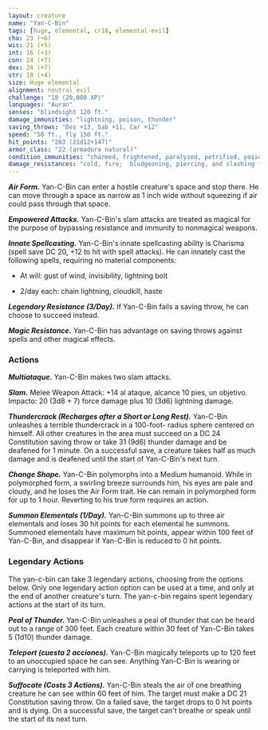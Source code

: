 ```yaml
---
layout: creature
name: "Yan-C-Bin"
tags: [huge, elemental, cr18, elemental-evil]
cha: 23 (+6)
wis: 21 (+5)
int: 16 (+3)
con: 24 (+7)
dex: 24 (+7)
str: 18 (+4)
size: Huge elemental
alignment: neutral evil
challenge: "18 (20,000 XP)"
languages: "Auran"
senses: "blindsight 120 ft."
damage_immunities: "lightning, poison, thunder"
saving_throws: "Des +13, Sab +11, Car +12"
speed: "50 ft., fly 150 ft."
hit_points: "283 (21d12+147)"
armor_class: "22 (armadura natural)"
condition_immunities: "charmed, frightened, paralyzed, petrified, poisoned, prone, restrained"
damage_resistances: "cold, fire;  bludgeoning, piercing, and slashing from nonmagical weapons"
---
```


***Air Form.*** Yan-C-Bin can enter a hostile creature's space and stop there. He can move through a space as narrow as 1 inch wide without squeezing if air could pass through that space.

***Empowered Attacks.*** Yan-C-Bin's slam attacks are treated as magical for the purpose of bypassing resistance and immunity to nonmagical weapons.

***Innate Spellcasting.*** Yan-C-Bin's innate spellcasting ability is Charisma (spell save DC 20, +12 to hit with spell attacks). He can innately cast the following spells, requiring no material components:

* At will: gust of wind, invisibility, lightning bolt

* 2/day each: chain lightning, cloudkill, haste

***Legendary Resistance (3/Day).*** If Yan-C-Bin fails a saving throw, he can choose to succeed instead.

***Magic Resistance.*** Yan-C-Bin has advantage on saving throws against spells and other magical effects.

### Actions

***Multiataque.*** Yan-C-Bin makes two slam attacks.

***Slam.*** Melee Weapon Attack: +14 al ataque, alcance 10 pies, un objetivo. Impacto: 20 (3d8 + 7) force damage plus 10 (3d6) lightning damage.

***Thundercrack (Recharges after a Short or Long Rest).*** Yan-C-Bin unleashes a terrible thundercrack in a 100-foot- radius sphere centered on himself. All other creatures in the area must succeed on a DC 24 Constitution saving throw or take 31 (9d6) thunder damage and be deafened for 1 minute. On a successful save, a creature takes half as much damage and is deafened until the start of Yan-C-Bin's next turn.

***Change Shape.*** Yan-C-Bin polymorphs into a Medium humanoid. While in polymorphed form, a swirling breeze surrounds him, his eyes are pale and cloudy, and he loses the Air Form trait. He can remain in polymorphed form for up to 1 hour. Reverting to his true form requires an action.

***Summon Elementals (1/Day).*** Yan-C-Bin summons up to three air elementals and loses 30 hit points for each elemental he summons. Summoned elementals have maximum hit points, appear within 100 feet of Yan-C-Bin, and disappear if Yan-C-Bin is reduced to 0 hit points.

### Legendary Actions

The yan-c-bin can take 3 legendary actions, choosing from the options below. Only one legendary action option can be used at a time, and only at the end of another creature's turn. The yan-c-bin regains spent legendary actions at the start of its turn.

***Peal of Thunder.*** Yan-C-Bin unleashes a peal of thunder that can be heard out to a range of 300 feet. Each creature within 30 feet of Yan-C-Bin takes 5 (1d10) thunder damage.

***Teleport (cuesta 2 acciones).*** Yan-C-Bin magically teleports up to 120 feet to an unoccupied space he can see. Anything Yan-C-Bin is wearing or carrying is teleported with him.

***Suffocate (Costs 3 Actions).*** Yan-C-Bin steals the air of one breathing creature he can see within 60 feet of him. The target must make a DC 21 Constitution saving throw. On a failed save, the target drops to 0 hit points and is dying. On a successful save, the target can't breathe or speak until the start of its next turn.